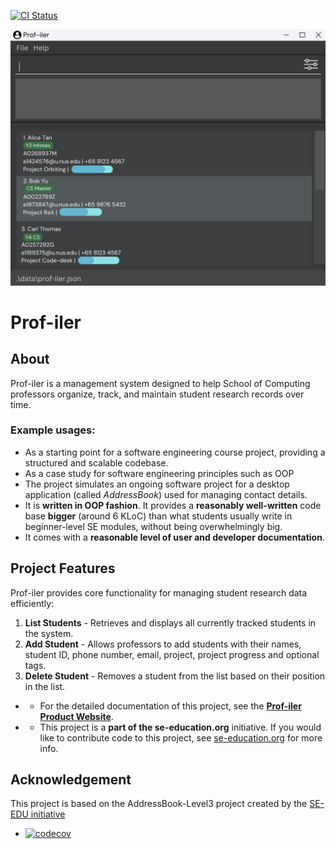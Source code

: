 [![CI Status](https://github.com/AY2425S2-CS2103T-W12-3/tp/workflows/Java%20CI/badge.svg)](https://github.com/se-edu/addressbook-level3/actions)

![Ui](docs/images/Ui.png)

# Prof-iler

## About
Prof-iler is a management system designed to help School of Computing professors organize, track, and maintain student research records over time.

### Example usages:
  * As a starting point for a software engineering course project, providing a structured and scalable codebase.
  * As a case study for software engineering principles such as OOP
  * The project simulates an ongoing software project for a desktop application (called _AddressBook_) used for managing contact details.
  * It is **written in OOP fashion**. It provides a **reasonably well-written** code base **bigger** (around 6 KLoC) than what students usually write in beginner-level SE modules, without being overwhelmingly big.
  * It comes with a **reasonable level of user and developer documentation**.

## Project Features
Prof-iler provides core functionality for managing student research data efficiently:
1. **List Students** - Retrieves and displays all currently tracked students in the system.
2. **Add Student** - Allows professors to add students with their names, student ID, phone number, email, project, project progress and optional tags.
3. **Delete Student** -  Removes a student from the list based on their position in the list.

- * For the detailed documentation of this project, see the **[Prof-iler Product Website](https://ay2425s2-cs2103t-w12-3.github.io/tp/)**.
- * This project is a **part of the se-education.org** initiative. If you would like to contribute code to this project, see [se-education.org](https://se-education.org/#contributing-to-se-edu) for more info.

## Acknowledgement
This project is based on the AddressBook-Level3 project created by the [SE-EDU initiative](https://se-education.org)
* [![codecov](https://codecov.io/gh/AY2425S2-CS2103T-W12-3/tp/graph/badge.svg?token=1OWKL0FSVX)](https://codecov.io/gh/AY2425S2-CS2103T-W12-3/tp)
